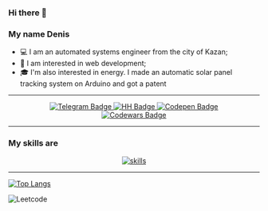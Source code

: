 ### Hi there 👋

### My name Denis
- 💻 I am an automated systems engineer from the city of Kazan;
- 📖 I am interested in web development;
- 🎓 I'm also interested in energy. I made an automatic solar panel tracking system on Arduino and got a patent


---
<div id="badges" align="center">
  <a href="https://web.telegram.org/k/#@Denis_goto">
    <img src="https://img.shields.io/badge/Telegram-blue?style=for-the-badge&logo=telegram&logoColor=white" alt="Telegram Badge"/>
  </a>
  <a href="https://kazan.hh.ru/resume/58281a32ff09908ece0039ed1f48746b664d76">
    <img src="https://img.shields.io/badge/HeadHunter-red?style=for-the-badge&logo=HeadHunter&logoColor=white" alt="HH Badge"/>
  </a>
  <a href="https://codepen.io/DenisAmirovSS">
    <img src="https://img.shields.io/badge/Codepen-green?style=for-the-badge&logo=Codep&logoColor=green" alt="Codepen Badge"/>
  </a>
</div>

<div id="codewars" align="center">
  <a href="https://www.codewars.com/users/denisamirov">
    <img src="https://www.codewars.com/users/denisamirov/badges/micro" alt="Codewars Badge"/>
  </a>
</div>

---



### My skills are
<div id="codewars" align="center">
  <a href="https://skillicons.dev">
    <img src="https://skillicons.dev/icons?i=js,html,css,nextjs,nodejs,react,mysql,postgres,py" alt="skills"/>
  </a>
</div>

---

[![Top Langs](https://github-readme-stats.vercel.app/api/top-langs/?username=denisamirov&layout=compact)](https://github.com/denisamirov/github-readme-stats)

![Leetcode](https://leetcode-badge-sage.vercel.app/badge/denisamirov?theme=dark)